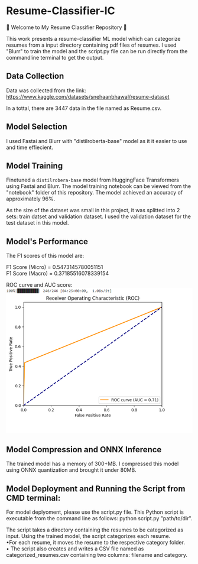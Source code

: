 # Resume-Classifier-IC
📄 Welcome to My Resume Classifier Repository 📄

This work presents a resume-classifier ML model which can categorize resumes from a input directory containing pdf files of resumes. I used "Blurr" to train the model and the script.py file can be run directly from the commandline terminal to get the output. 


 ## Data Collection

Data was collected from the link: https://www.kaggle.com/datasets/snehaanbhawal/resume-dataset <br/>

In a tottal, there are 3447 data in the file named as Resume.csv.  

## Model Selection

I used Fastai and Blurr with "distilroberta-base" model as it it easier to use and time effiecient. 

## Model Training
 
Finetuned a `distilrobera-base` model from HuggingFace Transformers using Fastai and Blurr. The model training notebook can be viewed from the "notebook" folder of this repository. The model achieved an accuracy of approximately 96%.

As the size of the dataset was small in this project, it was splitted into 2 sets: train datset and validation dataset. I used the validation dataset for the test dataset in this model.

## Model's Performance

The F1 scores of this model are:

F1 Score (Micro) = 0.5473145780051151
<br>
F1 Score (Macro) = 0.37185516078339154
<br>


ROC curve and AUC score: 
<br>
![ROC_curve](roc_curve.png)

## Model Compression and ONNX Inference

The trained model has a memory of 300+MB. I compressed this model using ONNX quantization and brought it under 80MB. 



## Model Deployment and Running the Script from CMD terminal:

For model deplyoment, please use the script.py file. This Python script is executable from the command line as follows:
python script.py "path/to/dir". <br>

The script takes a directory containing the resumes to be categorized as input. Using the trained model, the script categorizes each resume.
<br>
•For each resume, it moves the resume to the respective category folder.
<br>
• The script also creates and writes a CSV file named as categorized_resumes.csv containing two columns: filename and category.
